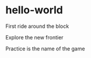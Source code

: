 # hello-world
First ride around the block

Explore the new frontier

Practice is the name of the game
